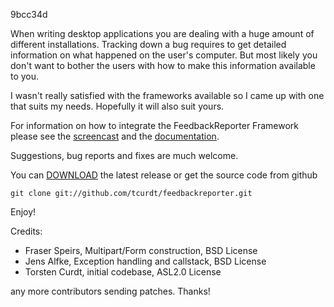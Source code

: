 9bcc34d


When writing desktop applications you are dealing with a huge amount of
different installations. Tracking down a bug requires to get detailed
information on what happened on the user's computer. But most likely you don't
want to bother the users with how to make this information available to you.

I wasn't really satisfied with the frameworks available so I came up with one
that suits my needs. Hopefully it will also suit yours.

For information on how to integrate the FeedbackReporter Framework please see
the [screencast][1] and the [documentation][2].

Suggestions, bug reports and fixes are much welcome.

You can [DOWNLOAD][3] the latest release or get the source code from github

    git clone git://github.com/tcurdt/feedbackreporter.git

Enjoy!


Credits:

 * Fraser Speirs, Multipart/Form construction, BSD License
 * Jens Alfke, Exception handling and callstack, BSD License
 * Torsten Curdt, initial codebase, ASL2.0 License

any more contributors sending patches. Thanks!

[1]: http://vafer.org/projects/feedbackreporter/screencasts/Integrating%20with%20FeedbackReporter.mov
[2]: https://github.com/tcurdt/feedbackreporter/blob/master/Documentation/Integration.md
[3]: http://vafer.org/projects/feedbackreporter/versions/1.3.0/FeedbackReporter_1.3.0.zip